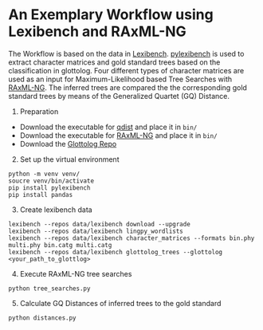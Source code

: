 # An Exemplary Workflow using Lexibench and RAxML-NG

The Workflow is based on the data in [Lexibench](https://codeberg.org/lexibank/lexibench). [pylexibench](https://codeberg.org/lexibank/pylexibench) is used to extract character matrices and gold standard trees based on the classification in glottolog. Four different types of character matrices are used as an input for Maximum-Likelihood based Tree Searches with [RAxML-NG](https://github.com/amkozlov/raxml-ng). The inferred trees are compared the the corresponding gold standard trees by means of the Generalized Quartet (GQ) Distance.

1. Preparation 
- Download the executable for [qdist](https://birc.au.dk/software/qdist) and place it in `bin/`
- Download the executable for [RAxML-NG](https://github.com/amkozlov/raxml-ng) and place it in `bin/`
- Download the [Glottolog Repo](https://github.com/glottolog/glottolog)

2. Set up the virtual environment
```
python -m venv venv/
soucre venv/bin/activate
pip install pylexibench
pip install pandas
```
3. Create lexibench data
```
lexibench --repos data/lexibench download --upgrade
lexibench --repos data/lexibench lingpy_wordlists
lexibench --repos data/lexibench character_matrices --formats bin.phy multi.phy bin.catg multi.catg
lexibench --repos data/lexibench glottolog_trees --glottolog <your_path_to_glottlog>

```
4. Execute RAxML-NG tree searches 
```
python tree_searches.py
```
5. Calculate GQ Distances of inferred trees to the gold standard
```
python distances.py
```
